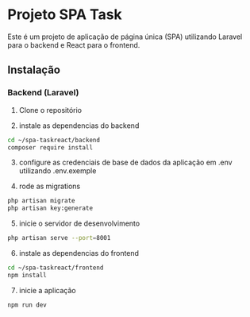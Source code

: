 # Projeto SPA Task

Este é um projeto de aplicação de página única (SPA) utilizando Laravel para o backend e React para o frontend.

## Instalação

### Backend (Laravel)

1. Clone o repositório

2. instale as dependencias do backend

```bash
cd ~/spa-taskreact/backend
composer require install
```    

3. configure as credenciais de base de dados da aplicação em .env utilizando .env.exemple

4. rode as migrations
```bash
php artisan migrate
php artisan key:generate
```    

5. inicie o servidor de desenvolvimento
```bash
php artisan serve --port=8001
```    

6. instale as dependencias do frontend
```bash
cd ~/spa-taskreact/frontend
npm install
```    

7. inicie a aplicação
```bash
npm run dev
```    


